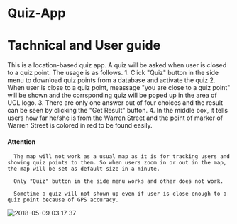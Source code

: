 # Quiz-App

# Tachnical and User guide

  This is a location-based quiz app. A quiz will be asked when user is closed to a quiz point. The usage is as follows.
    1. Click "Quiz" button in the side menu to download quiz points from a database and activate the quiz
    2. When user is close to a quiz point, meassage "you are close to a quiz point" will be shown and the corrsponding quiz will be poped up in the area of UCL logo. 
    3. There are only one answer out of four choices and the result can be seen by clicking the "Get Result" button.
    4. In the middle box, it tells users how far he/she is from the Warren Street and the point of marker of Warren Street is colored in red to be found easily. 
    
   <h4> Attention </h4>
   
      The map will not work as a usual map as it is for tracking users and showing quiz points to them. So when users zoom in or out in the map, the map will be set as default size in a minute.
      
      Only "Quiz" button in the side menu works and other does not work.
      
      Sometime a quiz will not shown up even if user is close enough to a quiz point because of GPS accuracy. 


![2018-05-09 03 17 37](https://user-images.githubusercontent.com/35526637/39792424-6caa9e70-5338-11e8-874c-0ba6e2130ef1.png)

